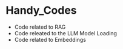 # Handy_Codes
-  Code related to RAG
-  Code releated to the LLM Model Loading
-  Code related to Embeddings
